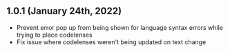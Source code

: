 ## 1.0.1 (January 24th, 2022)

- Prevent error pop up from being shown for language syntax errors while trying to place codelenses
- Fix issue where codelenses weren't being updated on text change
